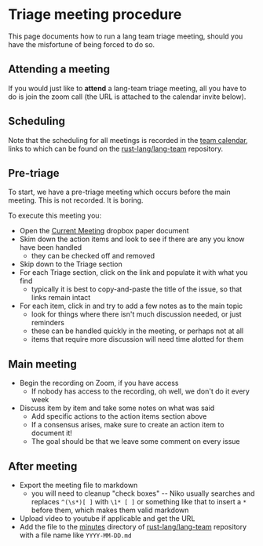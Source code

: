 # Triage meeting procedure

This page documents how to run a lang team triage meeting,
should you have the misfortune of being forced to do so.

## Attending a meeting

If you would just like to **attend** a lang-team triage meeting, all
you have to do is join the zoom call (the URL is attached to the
calendar invite below).

## Scheduling

Note that the scheduling for all meetings is recorded in the [team
calendar], links to which can be found on the [rust-lang/lang-team]
repository.

[team calendar]: https://github.com/rust-lang/lang-team/#meeting-calendar
[rust-lang/lang-team]: https://github.com/rust-lang/lang-team/

## Pre-triage

To start, we have a pre-triage meeting which occurs before the main
meeting. This is not recorded. It is boring.

To execute this meeting you:

* Open the [Current Meeting] dropbox paper document
* Skim down the action items and look to see if there are any you know have been handled
    * they can be checked off and removed
* Skip down to the Triage section
* For each Triage section, click on the link and populate it with what you find
    * typically it is best to copy-and-paste the title of the issue, so that links remain intact
* For each item, click in and try to add a few notes as to the main topic
    * look for things where there isn't much discussion needed, or just reminders
    * these can be handled quickly in the meeting, or perhaps not at all
    * items that require more discussion will need time alotted for them

[Current Meeting]: https://paper.dropbox.com/doc/T-Lang-Meeting-Current-meeting--AmyXFNnryXTNzBsSWjbdJcVSAg-nRfrSxCbfeo9q7fEYogZQ

## Main meeting

* Begin the recording on Zoom, if you have access 
    * If nobody has access to the recording, oh well, we don't do it every week
* Discuss item by item and take some notes on what was said
    * Add specific actions to the action items section above
    * If a consensus arises, make sure to create an action item to document it!
    * The goal should be that we leave some comment on every issue
    
## After meeting

* Export the meeting file to markdown
    * you will need to cleanup "check boxes" -- Niko usually searches and replaces 
      `^(\s*)[ ]` with `\1* [ ]` or something like that to insert a
      `*` before them, which makes them valid markdown
* Upload video to youtube if applicable and get the URL
* Add the file to the [minutes] directory of [rust-lang/lang-team] repository
  with a file name like `YYYY-MM-DD.md`

[minutes]: https://github.com/rust-lang/lang-team/tree/master/minutes
